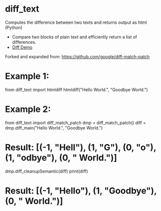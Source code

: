 # diff_text
Computes the difference between two texts and returns output as html (Python)

* Compare two blocks of plain text and efficiently return a list of differences.
* [Diff Demo](https://neil.fraser.name/software/diff_match_patch/demos/diff.html)

Forked and expanded from: 
https://github.com/google/diff-match-patch

# Example 1:

from diff_text import htmldiff
htmldiff("Hello World.", "Goodbye World.")

# Example 2:

from diff_text import diff_match_patch
dmp = diff_match_patch()
diff = dmp.diff_main("Hello World.", "Goodbye World.")
# Result: [(-1, "Hell"), (1, "G"), (0, "o"), (1, "odbye"), (0, " World.")]
dmp.diff_cleanupSemantic(diff)
print(diff)
# Result: [(-1, "Hello"), (1, "Goodbye"), (0, " World.")]
